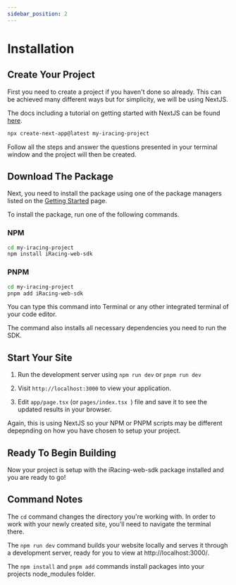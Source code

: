 ```yaml
---
sidebar_position: 2
---
```


# Installation

## Create Your Project

First you need to create a project if you haven't done so already. This can be achieved many different ways but for simplicity, we will be using NextJS.

The docs including a tutorial on getting started with NextJS can be found [here](https://nextjs.org/).

```bash
npx create-next-app@latest my-iracing-project
```

Follow all the steps and answer the questions presented in your terminal window and the project will then be created.

## Download The Package

Next, you need to install the package using one of the package managers listed on the [Getting Started](/docs/getting-started/intro) page.

To install the package, run one of the following commands.

### NPM

```bash
cd my-iracing-project
npm install iRacing-web-sdk
```

### PNPM

```bash
cd my-iracing-project
pnpm add iRacing-web-sdk
```

You can type this command into Terminal or any other integrated terminal of your code editor.

The command also installs all necessary dependencies you need to run the SDK.

## Start Your Site

1. Run the development server using `npm run dev` or `pnpm run dev`

2. Visit `http://localhost:3000` to view your application.

3. Edit `app/page.tsx` (or `pages/index.tsx `) file and save it to see the updated results in your browser.

Again, this is using NextJS so your NPM or PNPM scripts may be different depepnding on how you have chosen to setup your project.

## Ready To Begin Building

Now your project is setup with the iRacing-web-sdk package installed and you are ready to go!

## Command Notes

The `cd` command changes the directory you're working with. In order to work with your newly created site, you'll need to navigate the terminal there.

The `npm run dev` command builds your website locally and serves it through a development server, ready for you to view at http://localhost:3000/.

The `npm install` and `pnpm add` commands install packages into your projects node_modules folder.

